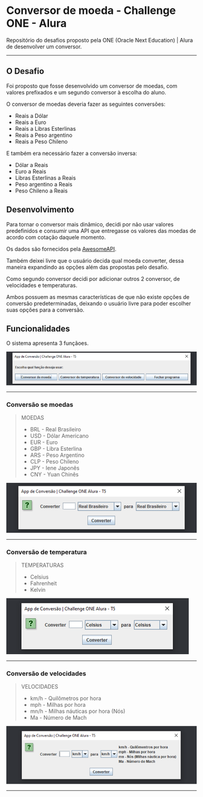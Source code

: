 # Conversor de moeda - Challenge ONE - Alura

Repositório do desafios proposto pela ONE (Oracle Next Education) | Alura de desenvolver um conversor.  

***

## O Desafio

Foi proposto que fosse desenvolvido um conversor de moedas, com valores prefixados e um segundo conversor à escolha do aluno.

O conversor de moedas deveria fazer as seguintes conversões:

* Reais a Dólar
* Reais a Euro
* Reais a Libras Esterlinas
* Reais a Peso argentino
* Reais a Peso Chileno

E também era necessário fazer a conversão inversa:

* Dólar a Reais
* Euro a Reais
* Libras Esterlinas a Reais
* Peso argentino a  Reais
* Peso Chileno a Reais

## Desenvolvimento

Para tornar o conversor mais dinâmico, decidi por não usar valores predefinidos e consumir uma API que entregasse os valores das moedas de acordo com cotação daquele momento.

Os dados são fornecidos pela [AwesomeAPI](https://docs.awesomeapi.com.br/api-de-moedas).

Também deixei livre que o usuário decida qual moeda converter, dessa maneira expandindo as opções além das propostas pelo desafio.

Como segundo conversor decidi por adicionar outros 2 conversor, de velocidades e temperaturas.

Ambos possuem as mesmas características de que não existe opções de conversão predeterminadas, deixando o usuário livre para poder escolher suas opções para a conversão.

## Funcionalidades

O sistema apresenta 3 funçãoes.

![Tela - Menu principal](resources/01-menu.png)

***

### Conversão se moedas

> MOEDAS
>
> * BRL - Real Brasileiro
> * USD - Dólar Americano
> * EUR - Euro
> * GBP - Libra Esterlina
> * ARS - Peso Argentino
> * CLP - Peso Chileno
> * JPY - Iene Japonês
> * CNY - Yuan Chinês

![Tela - Conversor de moedas](resources/02-moeda.png)

***

### Conversão de temperatura

> TEMPERATURAS
>
> * Celsius
> * Fahrenheit
> * Kelvin

![Tela - Conversor de temperaturas](resources/03-temperatura.png)

***

### Conversão de velocidades

> VELOCIDADES
>
> * km/h - Quilômetros por hora
> * mph - Milhas por hora
> * mn/h - Milhas náuticas por hora (Nós)
> * Ma - Número de Mach

![Tela - Conversor de velocidades](resources/04-velocidade.png)

***
